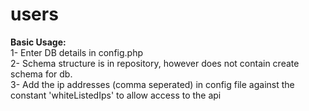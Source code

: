 # users
<strong>Basic Usage:</strong><br/>
1- Enter DB details in config.php<br/>
2- Schema structure is in repository, however does not contain create schema for db.<br/>
3- Add the ip addresses (comma seperated) in config file against the constant 'whiteListedIps' to allow access to the api
